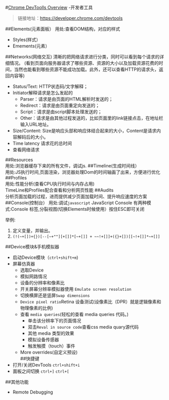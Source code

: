 #[Chrome DevToolls Overview](https://developer.chrome.com/devtools) -开发者工具  
>链接地址：https://developer.chrome.com/devtools  


##Elements(元素面板） 
用处:查看DOM结构，对应的样式  

* Styles(样式）
* Emements(元素）


##Networks(网络交互)
清晰的把网络请求进行分类，同时可以看到每个请求的详细情况。
(看到页面向服务器请求了哪些资源、资源的大小以及加载资源花费的时间，当然也能看到哪些资源不能成功加载。此外，还可以查看HTTP的请求头，返回内容等)  

* Status/Text: HTTP状态码/文字解释；
* Initiator解释请求是怎么发起的  
	* Parser：请求是由页面的HTML解析时发送的；
	* Redirect：请求是由页面重定向发送的；
	* Script：请求是由script脚本处理发送的；
	* Other：请求是由其他过程发送的，比如页面里的link链接点击，在地址栏输入URL地址。
* Size/Content: Size是响应头部和响应体结合起来的大小，Content是请求内容解码后的大小。
* Time latency 请求花的总时间
* 查看网络请求  

##Resources  
用处:浏览器缓存下来的所有文件，调试js.
##Timeline(生成时间线）  
用处:JS执行时间,页面渲染，浏览器处理Dom的时间轴画了出来，方便进行优化
##Profiles  
用处:性能分析(查看CPU执行时间与内存占用)  
TimeLine和Profiles配合查看和分析网页性能
##Audits  
分析页面加载的过程，进而提供减少页面加载时间、提升响应速度的方案
##Console(控制台）
用处:调试`javascript`
JavaScript Console 有两种模式:Console 标签,分裂视图(切换Elements时候使用）按住ESC即可关闭  

举例:  
  
1. 定义变量，并输出。  
2. `(!(~+[])+{})[--[~+""][+[]]*[~+[]] + ~~!+[]]+({}+[])[[~!+[]]*~+[]]` 
	
##Device模块&手机模拟器 
* 启动Device模块（`ctrl+shift+m`)
* 屏幕仿真器
	* 选取Device
	* 模拟网路情况
	* 设备的分辨率和像素比
	* 开关屏幕分辨率模拟器使用 `Emulate screen resolution`
	* 切换横屏还是竖屏`Swap dimensions`
	* `Device pixel ratio`Retina 设备测试(设像素比（DPR）就是逻辑像素和物理像素的比例)
	* 查看 	`media queries`(轻松的查看 media queries 代码。)
		* 单击该分辨率下的页面情况
		* 双击`Reval in source code`查看css media quary源代码
		* 其他 media 类型的效果
		* 模拟设备传感器
		* 触发触摸（touch）事件
	* More overrides(自定义预设)  
##快捷键  
* 打开/关闭DevTools `ctrl+shift+i`
* 面板之间切换 `ctrl+]` `ctrl+[`

##其他功能  
* Remote Debugging